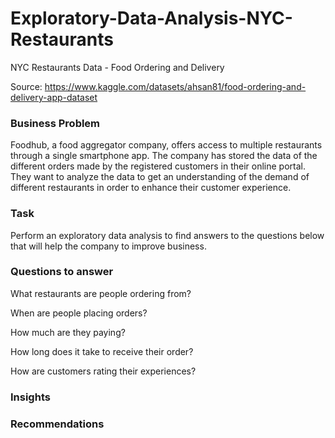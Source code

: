 # Exploratory-Data-Analysis-NYC-Restaurants

NYC Restaurants Data - Food Ordering and Delivery

Source: https://www.kaggle.com/datasets/ahsan81/food-ordering-and-delivery-app-dataset

### Business Problem 

Foodhub, a food aggregator company, offers access to multiple restaurants through a single smartphone app. The company has stored the data of the different orders made by the registered customers in their online portal. They want to analyze the data to get an understanding of the demand of different restaurants in order to enhance their customer experience. 


### Task

Perform an exploratory data analysis to find answers to the questions below that will help the company to improve business.


### Questions to answer

What restaurants are people ordering from?

When are people placing orders?

How much are they paying?

How long does it take to receive their order?

How are customers rating their experiences?


### Insights

### Recommendations
